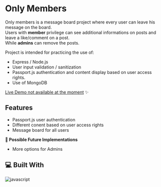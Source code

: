 <!-- ![Example Image](/img/battleship.png) -->

# Only Members
Only members is a message board project where every user can leave his message on the board.<br>
Users with **member** privilege can see additional informations on posts and leave a like/comment on a post.<br>
While **admins** can remove the posts.

Project is intended for practicing the use of: <br>
- Express / Node.js
- User input validation / sanitization
- Passport.js authentication and content display based on user access rights.
- Use of MongoDB

[Live Demo not available at the moment]() ✨

## Features
- Passport.js user authentication
- Different conent based on user access rights
- Message board for all users

**🧭 Possible Future Implementations**
- More options for Admins

## 💻 Built With
![javascript](https://skillicons.dev/icons?i=js,pug,css,express,mongodb&perline=10)
